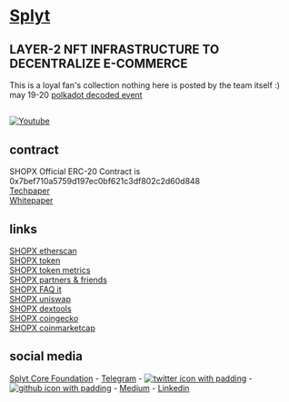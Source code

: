 # [Splyt](https://www.splytcore.org/)
## LAYER-2 NFT INFRASTRUCTURE TO DECENTRALIZE E-COMMERCE
This is a loyal fan's collection nothing here is posted by the team itself :)  
may 19-20 [polkadot decoded event](https://decoded.polkadot.network/results/)  

## 
[![Youtube](https://img.youtube.com/vi/gOur7pm6yl0/0.jpg)](https://www.youtube.com/watch?v=gOur7pm6yl0)  

## contract
SHOPX Official ERC-20 Contract is 0x7bef710a5759d197ec0bf621c3df802c2d60d848  
[Techpaper](https://github.com/mr100x/splyt/blob/main/Splyt%20Technical%20Paper.pdf)  
[Whitepaper](https://github.com/mr100x/splyt/blob/main/WP%20The%20E-Commerce%20eNFT%C2%AE%20Infrastructure.pdf)  

## links

[SHOPX etherscan](https://etherscan.io/token/0x7bef710a5759d197ec0bf621c3df802c2d60d848?a=0xd94f0c56624646a549565636c54bcba566718067)  
[SHOPX token](https://www.splytgenesis.com/#shopx)  
[SHOPX token metrics](https://www.splytgenesis.com/#metrics)  
[SHOPX partners & friends](https://www.splytgenesis.com/#partners)  
[SHOPX FAQ it](https://www.splytgenesis.com/#faq)  
[SHOPX uniswap](https://info.uniswap.org/pair/0x37ac54dc7dd237eecfd0b61efdd57b15fe158be0)  
[SHOPX dextools](https://www.dextools.io/app/uniswap/pair-explorer/0x37ac54dc7dd237eecfd0b61efdd57b15fe158be0)  
[SHOPX coingecko](https://www.coingecko.com/en/coins/splyt)  
[SHOPX coinmarketcap](https://coinmarketcap.com/currencies/splyt/)  

## social media
[Splyt Core Foundation](https://www.splytcore.org/) - 
[Telegram](https://t.me/splytcore) - 
[![][1.1]][1] - 
[![][6.1]][6] - 
[Medium](https://medium.com/splytcore) - 
[Linkedin](https://www.linkedin.com/company/splytcore/mycompany/)





<!-- links to social media icons -->
<!-- icons with padding -->

[1.1]: http://i.imgur.com/tXSoThF.png (twitter icon with padding)
[2.1]: http://i.imgur.com/P3YfQoD.png (facebook icon with padding)
[3.1]: http://i.imgur.com/yCsTjba.png (google plus icon with padding)
[4.1]: http://i.imgur.com/YckIOms.png (tumblr icon with padding)
[5.1]: http://i.imgur.com/1AGmwO3.png (dribbble icon with padding)
[6.1]: http://i.imgur.com/0o48UoR.png (github icon with padding)

<!-- update these accordingly -->

[1]: http://www.twitter.com/splytcore
[2]: http://www.facebook.com/splytcore
[3]: https://plus.google.com/+splytcore
[4]: http://splyt.tumblr.com
[5]: http://dribbble.com/splytcore
[6]: http://www.github.com/splytcore/mycompany/
